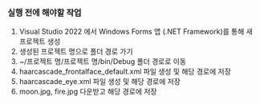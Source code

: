 ### 실행 전에 해야할 작업  
1. Visual Studio 2022 에서 Windows Forms 앱 (.NET Framework)를 통해 새 프로젝트 생성
2. 생성된 프로젝트 명으로 폴더 경로 가기
3. ~/프로젝트 명/프로젝트 명/bin/Debug 폴더 경로로 이동
4. haarcascade_frontalface_default.xml 파일 생성 및 해당 경로에 저장
5. haarcascade_eye.xml 파일 생성 및 해당 경로에 저장
6. moon.jpg, fire.jpg 다운받고 해당 경로에 저장
